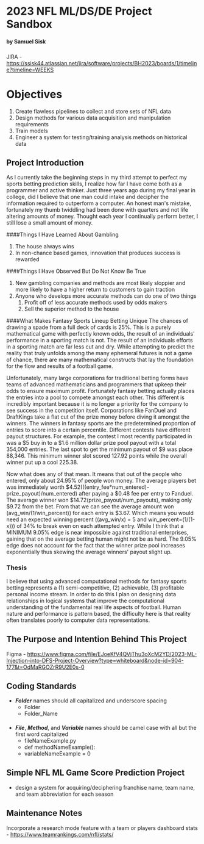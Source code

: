 # 2023 NFL ML/DS/DE Project Sandbox
#### by Samuel Sisk
###
###
JIRA - https://ssisk44.atlassian.net/jira/software/projects/BH2023/boards/1/timeline?timeline=WEEKS

# Objectives
1) Create flawless pipelines to collect and store sets of NFL data
2) Design methods for various data acquisition and manipulation requirements
3) Train models
4) Engineer a system for testing/training analysis methods on historical data


## Project Introduction
As I currently take the beginning steps in my third attempt to perfect my sports betting prediction skills, I realize how far I have come both as a programmer and active thinker.
Just three years ago during my final year in college, did I believe that one man could intake and decipher the information required to outperform a computer. An honest man's mistake,
fortunately my thumb twiddling had been done with quarters and not life altering amounts of money. Thought each year I continually perform better, I still lose a small amount of money.

####Things I Have Learned About Gambling
1) The house always wins
2) In non-chance based games, innovation that produces success is rewarded

####Things I Have Observed But Do Not Know Be True
1) New gambling companies and methods are most likely sloppier and more likely to have a higher return to customers to gain traction
2) Anyone who develops more accurate methods can do one of two things
   1) Profit off of less accurate methods used by odds makers
   2) Sell the superior method to the house
   
####What Makes Fantasy Sports Lineup Betting Unique
The chances of drawing a spade from a full deck of cards is 25%. This is a purely mathematical game with perfectly known odds, the result of an individuals' performance in a sporting match
is not. The result of an individuals efforts in a sporting match are far less cut and dry. While attempting to predict the reality that truly unfolds among the many ephemeral futures
is not a game of chance, there are many mathematical constructs that lay the foundation for the flow and results of a football game.

Unfortunately, many large corporations for traditional betting forms have teams of advanced mathematicians and programmers that upkeep their odds to ensure maximum profit. Fortunately fantasy
betting actually places the entries into a pool to compete amongst each other. This different is incredibly important because it is no longer a priority for the company to see success in the
competition itself. Corporations like FanDuel and DraftKings take a flat cut of the prize money before diving it amongst the winners. The winners in fantasy sports are the predetermined proportion
of entries to score into a certain percentile. Different contests have different payout structures. For example, the contest I most recently participated in was a $5 buy in to a $1.6 million dollar
prize pool payout with a total 354,000 entries. The last spot to get the minimum payout of $9 was place 88,346. This minimum winner slot scored 127.92 points while the overall winner put up a 
cool 225.38. 

Now what does any of that mean. It means that out of the people who entered, only about 24.95% of people won money. The average players bet was immediately worth $4.52(((entry_fee*num_entered)-prize_payout)/num_entered) after paying a $0.48 fee per entry 
to Fanduel. The average winner won $14.72(prize_payout/num_payouts), making only $9.72 from the bet. From that we can see the average amount won (avg_win/(1/win_percent)) for each entry is $3.67. Which means you would need
an expected winning percent ((avg_win/x) = 5 and win_percent=(1/(1-x))) of 34% to break even on each attempted entry. While I think that a MINIMUM 9.05% edge is near impossible against traditional enterprises, gaining that
on the average betting human might not be as hard. The 9.05% edge does not account for the fact that the winner prize pool increases exponentially thus skewing the average winners' payout slight up.

 
### Thesis
I believe that using advanced computational methods for fantasy sports betting represents a (1) semi-competitive, (2) achievable, (3) profitable personal income stream. In order to do this I plan on
designing data relationships in logical systems that improve the computational understanding of the fundamental real life aspects of football. Human nature and performance is pattern based, the difficulty
here is that reality often translates poorly to computer data representations.











###
## The Purpose and Intention Behind This Project ##
Figma - https://www.figma.com/file/EJoeKfV4QVjThu3oXcM2YD/2023-ML-Injection-into-DFS-Project-Overview?type=whiteboard&node-id=904-177&t=OdMaRGOZrR9U2E0s-0
###
## Coding Standards
- ***Folder*** names should all capitalized and underscore spacing
  - Folder
  - Folder_Name
####
- ***File***, ***Method***, and ***Variable*** names should be camel case with all but the first word capitalized
  - fileNameExample.py
  - def methodNameExample():
  - variableNameExample = 0


###
## Simple NFL ML Game Score Prediction Project
- design a system for acquiring/deciphering franchise name, team name, and team abbreviation for each season

###
## Maintenance Notes
Incorporate a research mode feature with a team or players dashboard stats - https://www.teamrankings.com/nfl/stats/